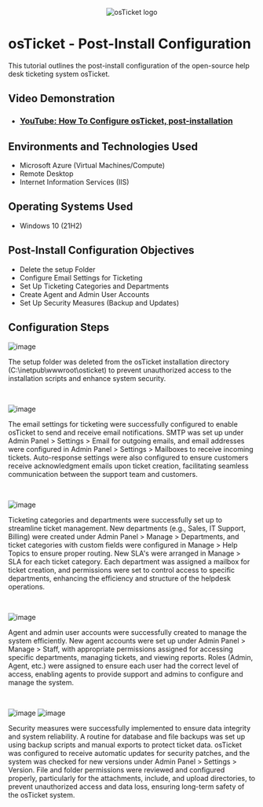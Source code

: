 <p align="center">
<img src="https://i.imgur.com/Clzj7Xs.png" alt="osTicket logo"/>
</p>

<h1>osTicket - Post-Install Configuration</h1>
This tutorial outlines the post-install configuration of the open-source help desk ticketing system osTicket.<br />


<h2>Video Demonstration</h2>

- ### [YouTube: How To Configure osTicket, post-installation](https://www.youtube.com)

<h2>Environments and Technologies Used</h2>

- Microsoft Azure (Virtual Machines/Compute)
- Remote Desktop
- Internet Information Services (IIS)

<h2>Operating Systems Used </h2>

- Windows 10</b> (21H2)

<h2>Post-Install Configuration Objectives</h2>

- Delete the setup Folder
- Configure Email Settings for Ticketing
- Set Up Ticketing Categories and Departments
- Create Agent and Admin User Accounts
- Set Up Security Measures (Backup and Updates)

<h2>Configuration Steps</h2>

<p>
</p>

![image](https://github.com/user-attachments/assets/5bcc841a-6a2b-4e08-9ca2-37e884751962)

<p>
</p>
<p>
The setup folder was deleted from the osTicket installation directory (C:\inetpub\wwwroot\osticket) to prevent unauthorized access to the installation scripts and enhance system security.

</p>
<br />

<p>
  
![image](https://github.com/user-attachments/assets/80b01596-eabc-47be-98ae-2e88c25e7a7c)
</p>
<p>
The email settings for ticketing were successfully configured to enable osTicket to send and receive email notifications. SMTP was set up under Admin Panel > Settings > Email for outgoing emails, and email addresses were configured in Admin Panel > Settings > Mailboxes to receive incoming tickets. Auto-response settings were also configured to ensure customers receive acknowledgment emails upon ticket creation, facilitating seamless communication between the support team and customers.

</p>
<br />

<p>
  
![image](https://github.com/user-attachments/assets/8121394a-917b-4cbf-8a99-5f79ca49d6d5)

</p>
<p>
Ticketing categories and departments were successfully set up to streamline ticket management. New departments (e.g., Sales, IT Support, Billing) were created under Admin Panel > Manage > Departments, and ticket categories with custom fields were configured in Manage > Help Topics to ensure proper routing. New SLA's were arranged in Manage > SLA  for each ticket category. Each department was assigned a mailbox for ticket creation, and permissions were set to control access to specific departments, enhancing the efficiency and structure of the helpdesk operations.

</p>
<br />

![image](https://github.com/user-attachments/assets/b2e2894f-d1bf-4b69-be99-a93e593fd981)


</p>
<p>
Agent and admin user accounts were successfully created to manage the system efficiently. New agent accounts were set up under Admin Panel > Manage > Staff, with appropriate permissions assigned for accessing specific departments, managing tickets, and viewing reports. Roles (Admin, Agent, etc.) were assigned to ensure each user had the correct level of access, enabling agents to provide support and admins to configure and manage the system.

</p>
<br />

![image](https://github.com/user-attachments/assets/4f359c74-dd9c-4ee4-b9be-fd299b646db7)
![image](https://github.com/user-attachments/assets/cb2db211-49e6-4ca7-a609-9bd8748dfda4)

</p>
<p>
Security measures were successfully implemented to ensure data integrity and system reliability. A routine for database and file backups was set up using backup scripts and manual exports to protect ticket data. osTicket was configured to receive automatic updates for security patches, and the system was checked for new versions under Admin Panel > Settings > Version. File and folder permissions were reviewed and configured properly, particularly for the attachments, include, and upload directories, to prevent unauthorized access and data loss, ensuring long-term safety of the osTicket system.

</p>
<br />



